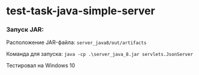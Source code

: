 # test-task-java-simple-server

### Запуск JAR:

Расположение JAR-файла: `server_java8/out/artifacts`

Команда для запуска: `java -cp .\server_java_8.jar servlets.JsonServer`

Тестировал на Windows 10
